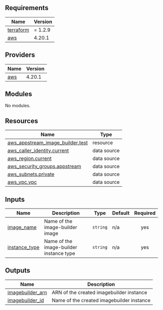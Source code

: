 <!-- BEGIN_TF_DOCS -->
## Requirements

| Name | Version |
|------|---------|
| <a name="requirement_terraform"></a> [terraform](#requirement\_terraform) | = 1.2.9 |
| <a name="requirement_aws"></a> [aws](#requirement\_aws) | 4.20.1 |

## Providers

| Name | Version |
|------|---------|
| <a name="provider_aws"></a> [aws](#provider\_aws) | 4.20.1 |

## Modules

No modules.

## Resources

| Name | Type |
|------|------|
| [aws_appstream_image_builder.test](https://registry.terraform.io/providers/hashicorp/aws/4.20.1/docs/resources/appstream_image_builder) | resource |
| [aws_caller_identity.current](https://registry.terraform.io/providers/hashicorp/aws/4.20.1/docs/data-sources/caller_identity) | data source |
| [aws_region.current](https://registry.terraform.io/providers/hashicorp/aws/4.20.1/docs/data-sources/region) | data source |
| [aws_security_groups.appstream](https://registry.terraform.io/providers/hashicorp/aws/4.20.1/docs/data-sources/security_groups) | data source |
| [aws_subnets.private](https://registry.terraform.io/providers/hashicorp/aws/4.20.1/docs/data-sources/subnets) | data source |
| [aws_vpc.vpc](https://registry.terraform.io/providers/hashicorp/aws/4.20.1/docs/data-sources/vpc) | data source |

## Inputs

| Name | Description | Type | Default | Required |
|------|-------------|------|---------|:--------:|
| <a name="input_image_name"></a> [image\_name](#input\_image\_name) | Name of the image-builder image | `string` | n/a | yes |
| <a name="input_instance_type"></a> [instance\_type](#input\_instance\_type) | Name of the image-builder instance type | `string` | n/a | yes |

## Outputs

| Name | Description |
|------|-------------|
| <a name="output_imagebuilder_arn"></a> [imagebuilder\_arn](#output\_imagebuilder\_arn) | ARN of the created imagebuilder instance |
| <a name="output_imagebuilder_id"></a> [imagebuilder\_id](#output\_imagebuilder\_id) | Name of the created imagebuilder instance |
<!-- END_TF_DOCS -->
